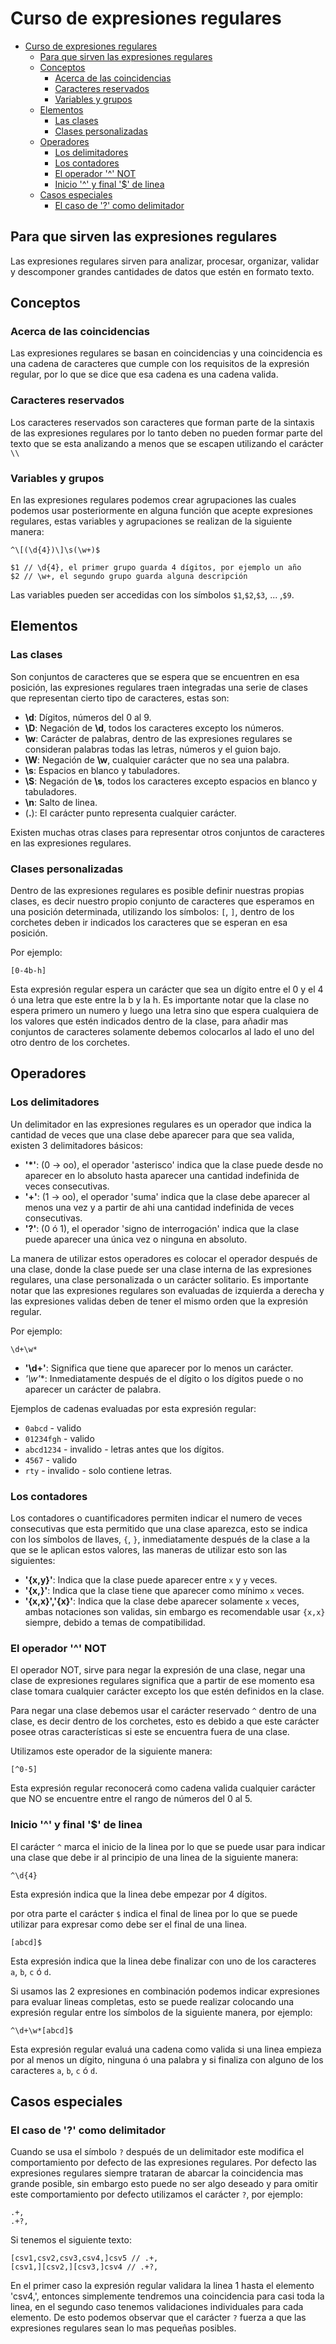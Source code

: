 # Curso de expresiones regulares

- [Curso de expresiones regulares](#curso-de-expresiones-regulares)
  - [Para que sirven las expresiones regulares](#para-que-sirven-las-expresiones-regulares)
  - [Conceptos](#conceptos)
    - [Acerca de las coincidencias](#acerca-de-las-coincidencias)
    - [Caracteres reservados](#caracteres-reservados)
    - [Variables y grupos](#variables-y-grupos)
  - [Elementos](#elementos)
    - [Las clases](#las-clases)
    - [Clases personalizadas](#clases-personalizadas)
  - [Operadores](#operadores)
    - [Los delimitadores](#los-delimitadores)
    - [Los contadores](#los-contadores)
    - [El operador '^' NOT](#el-operador--not)
    - [Inicio '^' y final '$' de linea](#inicio--y-final--de-linea)
  - [Casos especiales](#casos-especiales)
    - [El caso de '?' como delimitador](#el-caso-de--como-delimitador)

## Para que sirven las expresiones regulares

Las expresiones regulares sirven para analizar, procesar, organizar, validar y
descomponer grandes cantidades de datos que estén en formato texto.

## Conceptos

### Acerca de las coincidencias

Las expresiones regulares se basan en coincidencias y una coincidencia es una
cadena de caracteres que cumple con los requisitos de la expresión regular, por
lo que se dice que esa cadena es una cadena valida.

### Caracteres reservados

Los caracteres reservados son caracteres que forman parte de la sintaxis de las
expresiones regulares por lo tanto deben no pueden formar parte del texto que se
esta analizando a menos que se escapen utilizando el carácter `\\`

### Variables y grupos

En las expresiones regulares podemos crear agrupaciones las cuales podemos usar
posteriormente en alguna función que acepte expresiones regulares, estas
variables y agrupaciones se realizan de la siguiente manera:

```regex
^\[(\d{4})\]\s(\w+)$

$1 // \d{4}, el primer grupo guarda 4 dígitos, por ejemplo un año
$2 // \w+, el segundo grupo guarda alguna descripción
```

Las variables pueden ser accedidas con los símbolos `$1`,`$2`,`$3`, ... ,`$9`.

## Elementos

### Las clases

Son conjuntos de caracteres que se espera que se encuentren en esa posición,
las expresiones regulares traen integradas una serie de clases que representan
cierto tipo de caracteres, estas son:

- **\d**: Dígitos, números del 0 al 9.
- **\D**: Negación de **\d**, todos los caracteres excepto los números.
- **\w**: Carácter de palabras, dentro de las expresiones regulares se consideran
  palabras todas las letras, números y el guion bajo.
- **\W**: Negación de **\w**, cualquier carácter que no sea una palabra.
- **\s**: Espacios en blanco y tabuladores.
- **\S**: Negación de **\s**, todos los caracteres excepto espacios en blanco y
  tabuladores.
- **\n**: Salto de linea.
- (**.**): El carácter punto representa cualquier carácter.

Existen muchas otras clases para representar otros conjuntos de caracteres en las
expresiones regulares.

### Clases personalizadas

Dentro de las expresiones regulares es posible definir nuestras propias clases,
es decir nuestro propio conjunto de caracteres que esperamos en una posición
determinada, utilizando los símbolos: `[`, `]`, dentro de los corchetes deben ir
indicados los caracteres que se esperan en esa posición.

Por ejemplo:

```regex
[0-4b-h]
```

Esta expresión regular espera un carácter que sea un dígito entre el 0 y el 4 ó
una letra que este entre la b y la h. Es importante notar que la clase no espera
primero un numero y luego una letra sino que espera cualquiera de los valores que
estén indicados dentro de la clase, para añadir mas conjuntos de caracteres
solamente debemos colocarlos al lado el uno del otro dentro de los corchetes.

## Operadores

### Los delimitadores

Un delimitador en las expresiones regulares es un operador que indica la cantidad
de veces que una clase debe aparecer para que sea valida, existen 3 delimitadores
básicos:

- **'*'**: (0 -> oo), el operador 'asterisco' indica que la clase puede desde no
  aparecer en lo absoluto hasta aparecer una cantidad indefinida de veces
  consecutivas.
- **'+'**: (1 -> oo), el operador 'suma' indica que la clase debe aparecer al
  menos una vez y a partir de ahi una cantidad indefinida de veces consecutivas.
- **'?'**: (0 ó 1), el operador 'signo de interrogación' indica que la clase
  puede aparecer una única vez o ninguna en absoluto.

La manera de utilizar estos operadores es colocar el operador después de una
clase, donde la clase puede ser una clase interna de las expresiones regulares,
una clase personalizada o un carácter solitario.
Es importante notar que las expresiones regulares son evaluadas de izquierda a
derecha y las expresiones validas deben de tener el mismo orden que la expresión
regular.

Por ejemplo:

```regex
\d+\w*
```

- **'\d+'**: Significa que tiene que aparecer por lo menos un carácter.
- **'\w*'**: Inmediatamente después de el dígito o los dígitos puede o no
  aparecer un carácter de palabra.

Ejemplos de cadenas evaluadas por esta expresión regular:

- `0abcd` - valido
- `01234fgh` - valido
- `abcd1234` - invalido - letras antes que los dígitos.
- `4567`  - valido
- `rty` - invalido - solo contiene letras.

### Los contadores

Los contadores o cuantificadores permiten indicar el numero de veces consecutivas
que esta permitido que una clase aparezca, esto se indica con los símbolos de
llaves, `{`, `}`, inmediatamente después de la clase a la que se le aplican estos
valores, las maneras de utilizar esto son las siguientes:

- **'{x,y}'**: Indica que la clase puede aparecer entre `x` y `y` veces.
- **'{x,}'**: Indica que la clase tiene que aparecer como mínimo `x` veces.
- **'{x,x}','{x}'**: Indica que la clase debe aparecer solamente `x` veces,
  ambas notaciones son validas, sin embargo es recomendable usar `{x,x}` siempre,
  debido a temas de compatibilidad.

### El operador '^' NOT

El operador NOT, sirve para negar la expresión de una clase, negar una clase de
expresiones regulares significa que a partir de ese momento esa clase tomara
cualquier carácter excepto los que estén definidos en la clase.

Para negar una clase debemos usar el carácter reservado `^` dentro de una clase,
es decir dentro de los corchetes, esto es debido a que este carácter posee otras
características si este se encuentra fuera de una clase.

Utilizamos este operador de la siguiente manera:

```regex
[^0-5]
```

Esta expresión regular reconocerá como cadena valida cualquier carácter que NO se
encuentre entre el rango de números del 0 al 5.

### Inicio '^' y final '$' de linea

El carácter `^` marca el inicio de la linea por lo que se puede usar para indicar
una clase que debe ir al principio de una linea de la siguiente manera:

```regex
^\d{4}
```

Esta expresión indica que la linea debe empezar por 4 dígitos.

por otra parte el carácter `$` indica el final de linea por lo que se puede
utilizar para expresar como debe ser el final de una linea.

```regex
[abcd]$
```

Esta expresión indica que la linea debe finalizar con uno de los caracteres `a`,
`b`, `c` ó `d`.

Si usamos las 2 expresiones en combinación podemos indicar expresiones para
evaluar lineas completas, esto se puede realizar colocando una expresión regular
entre los símbolos de la siguiente manera, por ejemplo:

```regex
^\d+\w*[abcd]$
```

Esta expresión regular evaluá una cadena como valida si una linea empieza por al
menos un dígito, ninguna ó una palabra y si finaliza con alguno de los caracteres
`a`, `b`, `c` ó `d`.

## Casos especiales

### El caso de '?' como delimitador

Cuando se usa el símbolo `?` después de un delimitador este modifica el
comportamiento por defecto de las expresiones regulares. Por defecto las
expresiones regulares siempre trataran de abarcar la coincidencia mas grande
posible, sin embargo esto puede no ser algo deseado y para omitir este
comportamiento por defecto utilizamos el carácter `?`, por ejemplo:

```regex
.+,
.+?,
```

Si tenemos el siguiente texto:

```text
[csv1,csv2,csv3,csv4,]csv5 // .+,
[csv1,][csv2,][csv3,]csv4 // .+?,
```

En el primer caso la expresión regular validara la linea 1 hasta el elemento
'csv4,', entonces simplemente tendremos una coincidencia para casi toda la linea,
en el segundo caso tenemos validaciones individuales para cada elemento. De esto
podemos observar que el carácter `?` fuerza a que las expresiones regulares sean
lo mas pequeñas posibles.
